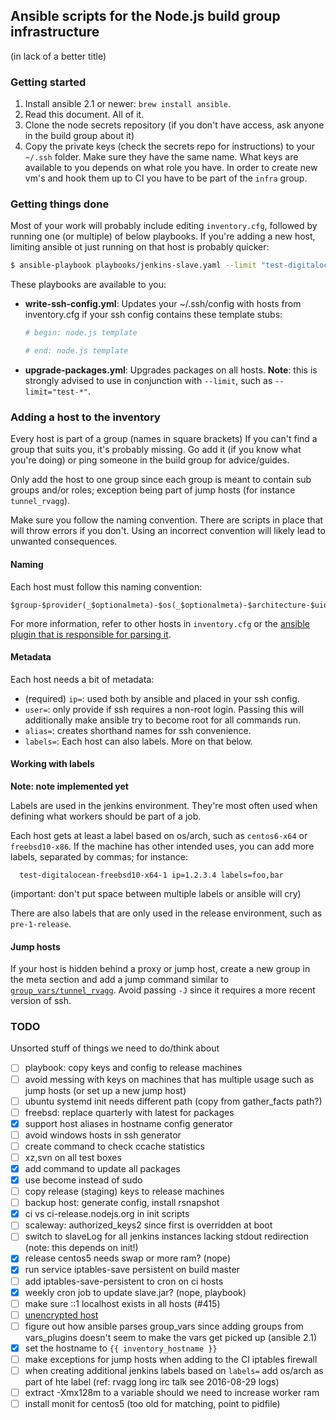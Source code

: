 ## Ansible scripts for the Node.js build group infrastructure

(in lack of a better title)


### Getting started

1. Install ansible 2.1 or newer: `brew install ansible`.
2. Read this document. All of it.
3. Clone the node secrets repository (if you don't have access,
   ask anyone in the build group about it)
4. Copy the private keys (check the secrets repo for instructions) to your
   `~/.ssh` folder. Make sure they have the same name. What keys are available
   to you depends on what role you have. In order to create new vm's and hook
   them up to CI you have to be part of the `infra` group.

### Getting things done

Most of your work will probably include editing `inventory.cfg`, followed by
running one (or multiple) of below playbooks. If you're adding a new host,
limiting ansible ot just running on that host is probably quicker:

```bash
$ ansible-playbook playbooks/jenkins-slave.yaml --limit "test-digitalocean-freebsd10-x64-1"
```

These playbooks are available to you:

 - **write-ssh-config.yml**: Updates your ~/.ssh/config with hosts from
   inventory.cfg if your ssh config contains these template stubs:
   ```bash
   # begin: node.js template

   # end: node.js template
   ```

 - **upgrade-packages.yml**: Upgrades packages on all hosts.
   **Note**: this is strongly advised to use in conjunction with `--limit`,
   such as `--limit="test-*"`.

### Adding a host to the inventory

Every host is part of a group (names in square brackets) If you can't find a
group that suits you, it's probably missing. Go add it (if you know what you're
doing) or ping someone in the build group for advice/guides.

Only add the host to one group since each group is meant to contain sub groups
and/or roles; exception being part of jump hosts (for instance `tunnel_rvagg`).

Make sure you follow the naming convention. There are scripts in place that
will throw errors if you don't. Using an incorrect convention will likely
lead to unwanted consequences.

#### Naming

Each host must follow this naming convention:

```
$group-$provider(_$optionalmeta)-$os(_$optionalmeta)-$architecture-$uid
```

For more information, refer to other hosts in `inventory.cfg` or the
[ansible plugin that is responsible for parsing it][1].

[1]: plugins/vars/parse_host.py

#### Metadata

Each host needs a bit of metadata:

 - (required) `ip=`: used both by ansible and placed in your ssh config.
 - `user=`: only provide if ssh requires a non-root login. Passing this
            will additionally make ansible try to become root for all
            commands run.
 - `alias=`: creates shorthand names for ssh convenience.
 - `labels=`: Each host can also labels. More on that below.

#### Working with labels

**Note: note implemented yet**

Labels are used in the jenkins environment. They're most often used when
defining what workers should be part of a job.

Each host gets at least a label based on os/arch, such as `centos6-x64` or
`freebsd10-x86`. If the machine has other intended uses, you can add more
labels, separated by commas; for instance:

```
  test-digitalocean-freebsd10-x64-1 ip=1.2.3.4 labels=foo,bar
```

(important: don't put space between multiple labels or ansible will cry)

There are also labels that are only used in the release environment,
such as `pre-1-release`.

#### Jump hosts

If your host is hidden behind a proxy or jump host, create a new group in the
meta section and add a jump command similar to [`group_vars/tunnel_rvagg`][2].
Avoid passing `-J` since it requires a more recent version of ssh.

[2]: group_vars/tunnel_rvagg


### TODO

Unsorted stuff of things we need to do/think about

- [ ] playbook: copy keys and config to release machines
- [ ] avoid messing with keys on machines that has multiple usage such as jump
      hosts (or set up a new jump host)
- [ ] ubuntu systemd init needs different path (copy from gather_facts path?)
- [ ] freebsd: replace quarterly with latest for packages
- [x] support host aliases in hostname config generator
- [ ] avoid windows hosts in ssh generator
- [ ] create command to check ccache statistics
- [ ] xz,svn on all test boxes
- [x] add command to update all packages
- [x] use become instead of sudo
- [ ] copy release (staging) keys to release machines
- [ ] backup host: generate config, install rsnapshot
- [x] ci vs ci-release.nodejs.org in init scripts
- [ ] scaleway: authorized_keys2 since first is overridden at boot
- [ ] switch to slaveLog for all jenkins instances lacking stdout redirection
      (note: this depends on init!)
- [x] release centos5 needs swap or more ram? (nope)
- [x] run service iptables-save persistent on build master
- [ ] add iptables-save-persistent to cron on ci hosts
- [x] weekly cron job to update slave.jar? (nope, playbook)
- [ ] make sure ::1 localhost exists in all hosts (#415)
- [ ] [unencrypted host](https://git.io/v6H1z)
- [ ] figure out how ansible parses group_vars since adding groups from
      vars_plugins doesn't seem to make the vars get picked up (ansible 2.1)
- [x] set the hostname to `{{ inventory_hostname }}`
- [ ] make exceptions for jump hosts when adding to the CI iptables firewall
- [ ] when creating additional jenkins labels based on `labels=` add os/arch
      as part of hte label (ref: rvagg long irc talk see 2016-08-29 logs)
- [ ] extract -Xmx128m to a variable should we need to increase worker ram
- [ ] install monit for centos5 (too old for matching, point to pidfile)
